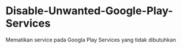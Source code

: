 # Disable-Unwanted-Google-Play-Services

Mematikan service pada Googla Play Services yang tidak dibutuhkan
